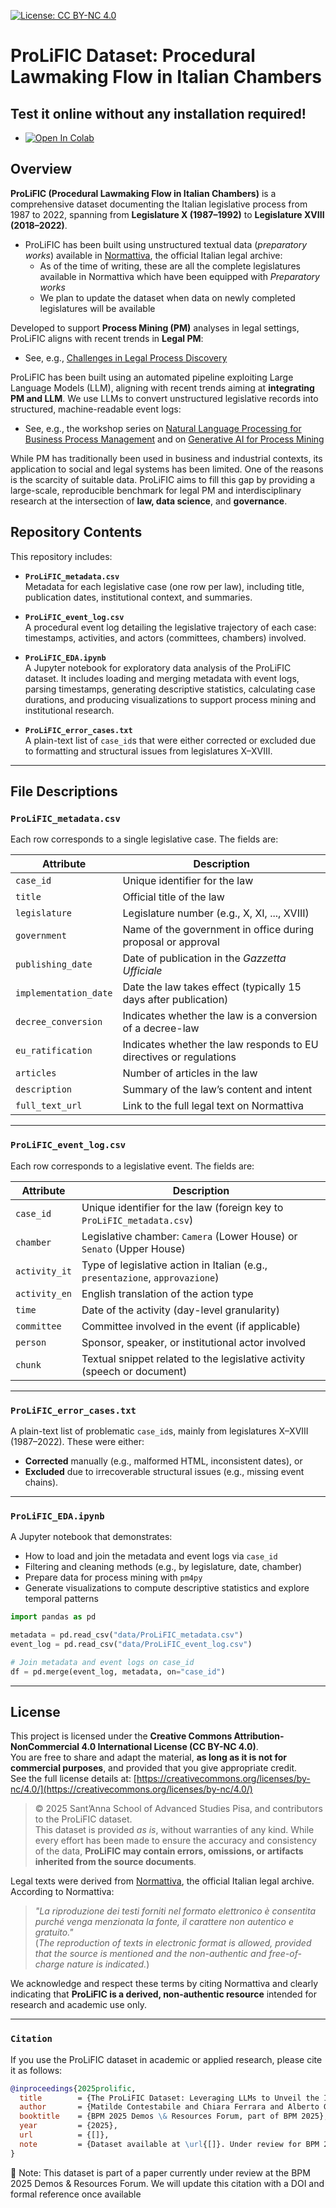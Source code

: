 [![License: CC BY-NC 4.0](https://licensebuttons.net/l/by-nc/4.0/88x31.png)](https://creativecommons.org/licenses/by-nc/4.0/)

# ProLiFIC Dataset: Procedural Lawmaking Flow in Italian Chambers

## Test it online without any installation required!
- [![Open In Colab](https://colab.research.google.com/assets/colab-badge.svg)](https://colab.research.google.com/github/matildeec/ProLiFIC/ProLiFIC_EDA.ipynb)

## Overview

**ProLiFIC (Procedural Lawmaking Flow in Italian Chambers)** is a comprehensive dataset documenting the Italian legislative process from 1987 to 2022, spanning from **Legislature X (1987–1992)** to **Legislature XVIII (2018–2022)**.
- ProLiFIC has been built using unstructured textual data (_preparatory works_) available in [Normattiva](https://www.normattiva.it/), the official Italian legal archive:
  - As of the time of writing, these are all the complete legislatures available in Normattiva which have been equipped with _Preparatory works_
  - We plan to update the dataset when data on newly completed legislatures will be available


Developed to support **Process Mining (PM)** analyses in legal settings, ProLiFIC aligns with recent trends in **Legal PM**:
- See, e.g., [Challenges in Legal Process Discovery](https://ceur-ws.org/Vol-2952/paper_302a.pdf)

ProLiFIC has been built using an automated pipeline exploiting Large Language Models (LLM), aligning with recent trends aiming at **integrating PM and LLM**. We use LLMs to convert unstructured legislative records into structured, machine-readable event logs:
- See, e.g., the workshop series on [Natural Language Processing for Business Process Management](https://sites.google.com/view/nlp4bpm2025/) and on [Generative AI for Process Mining](https://www.genai4pm2024.info/)



While PM has traditionally been used in business and industrial contexts, its application to social and legal systems has been limited. One of the reasons is the scarcity of suitable data. ProLiFIC aims to fill this gap by providing a large-scale, reproducible benchmark for legal PM and interdisciplinary research at the intersection of **law, data science**, and **governance**.

## Repository Contents

This repository includes:

- **`ProLiFIC_metadata.csv`**  
  Metadata for each legislative case (one row per law), including title, publication dates, institutional context, and summaries.

- **`ProLiFIC_event_log.csv`**  
  A procedural event log detailing the legislative trajectory of each case: timestamps, activities, and actors (committees, chambers) involved.

- **`ProLiFIC_EDA.ipynb`**  
  A Jupyter notebook for exploratory data analysis of the ProLiFIC dataset. It includes loading and merging metadata with event logs, parsing timestamps, generating descriptive statistics, calculating case durations, and producing visualizations to support process mining and institutional research.

- **`ProLiFIC_error_cases.txt`**  
  A plain-text list of `case_id`s that were either corrected or excluded due to formatting and structural issues from legislatures X–XVIII.

---

## File Descriptions

### `ProLiFIC_metadata.csv`

Each row corresponds to a single legislative case. The fields are:

| Attribute             | Description                                                                 |
|-----------------------|-----------------------------------------------------------------------------|
| `case_id`             | Unique identifier for the law                                               |
| `title`               | Official title of the law                                                   |
| `legislature`         | Legislature number (e.g., X, XI, ..., XVIII)                                |
| `government`          | Name of the government in office during proposal or approval                |
| `publishing_date`     | Date of publication in the *Gazzetta Ufficiale*                             |
| `implementation_date` | Date the law takes effect (typically 15 days after publication)             |
| `decree_conversion`   | Indicates whether the law is a conversion of a decree-law                   |
| `eu_ratification`     | Indicates whether the law responds to EU directives or regulations          |
| `articles`            | Number of articles in the law                                               |
| `description`         | Summary of the law’s content and intent                                     |
| `full_text_url`       | Link to the full legal text on Normattiva                                   |

---

### `ProLiFIC_event_log.csv`

Each row corresponds to a legislative event. The fields are:

| Attribute       | Description                                                                 |
|-----------------|-----------------------------------------------------------------------------|
| `case_id`       | Unique identifier for the law (foreign key to `ProLiFIC_metadata.csv`)      |
| `chamber`       | Legislative chamber: `Camera` (Lower House) or `Senato` (Upper House)       |
| `activity_it`   | Type of legislative action in Italian (e.g., `presentazione`, `approvazione`)|
| `activity_en`   | English translation of the action type                                      |
| `time`          | Date of the activity (day-level granularity)                                |
| `committee`     | Committee involved in the event (if applicable)                             |
| `person`        | Sponsor, speaker, or institutional actor involved                           |
| `chunk`         | Textual snippet related to the legislative activity (speech or document)    |

---

### `ProLiFIC_error_cases.txt`

A plain-text list of problematic `case_id`s, mainly from legislatures X–XVIII (1987–2022). These were either:

- **Corrected** manually (e.g., malformed HTML, inconsistent dates), or  
- **Excluded** due to irrecoverable structural issues (e.g., missing event chains).

---

### `ProLiFIC_EDA.ipynb`

A Jupyter notebook that demonstrates:

- How to load and join the metadata and event logs via `case_id`
- Filtering and cleaning methods (e.g., by legislature, date, chamber)
- Prepare data for process mining with `pm4py`
- Generate visualizations to compute descriptive statistics and explore temporal patterns

```python
import pandas as pd

metadata = pd.read_csv("data/ProLiFIC_metadata.csv")
event_log = pd.read_csv("data/ProLiFIC_event_log.csv")

# Join metadata and event logs on case_id
df = pd.merge(event_log, metadata, on="case_id")
```
---

## License

This project is licensed under the **Creative Commons Attribution-NonCommercial 4.0 International License (CC BY-NC 4.0)**.  
You are free to share and adapt the material, **as long as it is not for commercial purposes**, and provided that you give appropriate credit.  
See the full license details at: [https://creativecommons.org/licenses/by-nc/4.0/](https://creativecommons.org/licenses/by-nc/4.0/)

> © 2025 Sant’Anna School of Advanced Studies Pisa, and contributors to the ProLiFIC dataset.  
> This dataset is provided *as is*, without warranties of any kind. While every effort has been made to ensure the accuracy and consistency of the data, **ProLiFIC may contain errors, omissions, or artifacts inherited from the source documents**.

Legal texts were derived from [Normattiva](https://www.normattiva.it/), the official Italian legal archive. According to Normattiva:

> *"La riproduzione dei testi forniti nel formato elettronico è consentita purché venga menzionata la fonte, il carattere non autentico e gratuito."*  
> (*The reproduction of texts in electronic format is allowed, provided that the source is mentioned and the non-authentic and free-of-charge nature is indicated.*)

We acknowledge and respect these terms by citing Normattiva and clearly indicating that **ProLiFIC is a derived, non-authentic resource** intended for research and academic use only.

---

### `Citation`

If you use the ProLiFIC dataset in academic or applied research, please cite it as follows:

```bibtex
@inproceedings{2025prolific,
  title        = {The ProLiFIC Dataset: Leveraging LLMs to Unveil the Italian Lawmaking Process},
  author       = {Matilde Contestabile and Chiara Ferrara and Alberto Giovannetti and Giovanni Parrillo and Andrea Vandin},
  booktitle    = {BPM 2025 Demos \& Resources Forum, part of BPM 2025},
  year         = {2025},
  url          = {[]},
  note         = {Dataset available at \url{[]}. Under review for BPM 2025 Demos \& Resources Forum.}
}
```
📌 Note: This dataset is part of a paper currently under review at the BPM 2025 Demos & Resources Forum. We will update this citation with a DOI and formal reference once available
